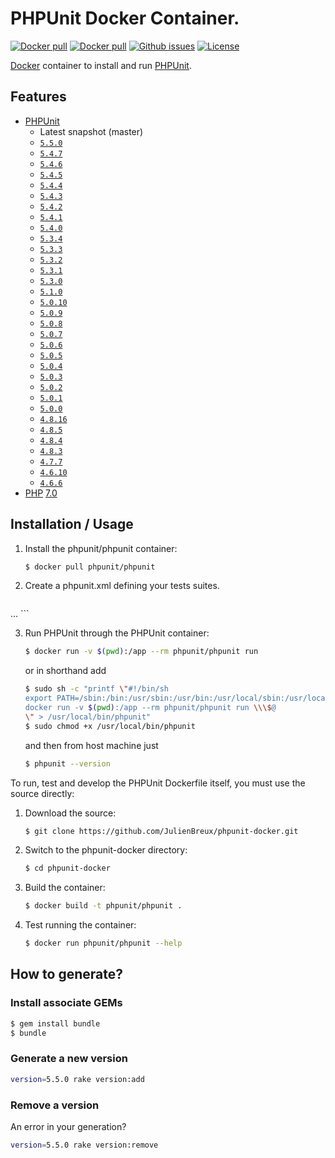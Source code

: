 # PHPUnit Docker Container.

[![Docker pull](https://img.shields.io/docker/pulls/phpunit/phpunit.svg)](https://hub.docker.com/r/phpunit/phpunit/) [![Docker pull](https://img.shields.io/docker/stars/phpunit/phpunit.svg)](https://hub.docker.com/r/phpunit/phpunit/) [![Github issues](https://img.shields.io/github/issues/JulienBreux/phpunit-docker.svg)](https://github.com/JulienBreux/phpunit-docker/issues) [![License](https://img.shields.io/github/license/JulienBreux/phpunit-docker.svg)](https://github.com/JulienBreux/phpunit-docker/blob/master/LICENSE)


[Docker](https://www.docker.com) container to install and run [PHPUnit](https://www.phpunit.de/).

## Features

* [PHPUnit](https://www.phpunit.de/)
  * Latest snapshot (master)
  * [`5.5.0`](https://github.com/sebastianbergmann/phpunit/blob/5.5/ChangeLog-5.5.md)
  * [`5.4.7`](https://github.com/sebastianbergmann/phpunit/blob/5.4/ChangeLog-5.4.md)
  * [`5.4.6`](https://github.com/sebastianbergmann/phpunit/blob/5.4/ChangeLog-5.4.md)
  * [`5.4.5`](https://github.com/sebastianbergmann/phpunit/blob/5.4/ChangeLog-5.4.md)
  * [`5.4.4`](https://github.com/sebastianbergmann/phpunit/blob/5.4/ChangeLog-5.4.md)
  * [`5.4.3`](https://github.com/sebastianbergmann/phpunit/blob/5.4/ChangeLog-5.4.md)
  * [`5.4.2`](https://github.com/sebastianbergmann/phpunit/blob/5.4/ChangeLog-5.4.md)
  * [`5.4.1`](https://github.com/sebastianbergmann/phpunit/blob/5.4/ChangeLog-5.4.md)
  * [`5.4.0`](https://github.com/sebastianbergmann/phpunit/blob/5.4/ChangeLog-5.4.md)
  * [`5.3.4`](https://github.com/sebastianbergmann/phpunit/blob/5.3/ChangeLog-5.3.md)
  * [`5.3.3`](https://github.com/sebastianbergmann/phpunit/blob/5.3/ChangeLog-5.3.md)
  * [`5.3.2`](https://github.com/sebastianbergmann/phpunit/blob/5.3/ChangeLog-5.3.md)
  * [`5.3.1`](https://github.com/sebastianbergmann/phpunit/blob/5.3/ChangeLog-5.3.md)
  * [`5.3.0`](https://github.com/sebastianbergmann/phpunit/blob/5.3/ChangeLog-5.3.md)
  * [`5.1.0`](https://github.com/sebastianbergmann/phpunit/blob/5.1/ChangeLog-5.1.md)
  * [`5.0.10`](https://github.com/sebastianbergmann/phpunit/blob/5.0/ChangeLog-5.0.md)
  * [`5.0.9`](https://github.com/sebastianbergmann/phpunit/blob/5.0/ChangeLog-5.0.md)
  * [`5.0.8`](https://github.com/sebastianbergmann/phpunit/blob/5.0/ChangeLog-5.0.md)
  * [`5.0.7`](https://github.com/sebastianbergmann/phpunit/blob/5.0/ChangeLog-5.0.md)
  * [`5.0.6`](https://github.com/sebastianbergmann/phpunit/blob/5.0/ChangeLog-5.0.md)
  * [`5.0.5`](https://github.com/sebastianbergmann/phpunit/blob/5.0/ChangeLog-5.0.md)
  * [`5.0.4`](https://github.com/sebastianbergmann/phpunit/blob/5.0/ChangeLog-5.0.md)
  * [`5.0.3`](https://github.com/sebastianbergmann/phpunit/blob/5.0/ChangeLog-5.0.md)
  * [`5.0.2`](https://github.com/sebastianbergmann/phpunit/blob/5.0/ChangeLog-5.0.md)
  * [`5.0.1`](https://github.com/sebastianbergmann/phpunit/blob/5.0/ChangeLog-5.0.md)
  * [`5.0.0`](https://github.com/sebastianbergmann/phpunit/blob/5.0/ChangeLog-5.0.md)
  * [`4.8.16`](https://github.com/sebastianbergmann/phpunit/blob/4.8/ChangeLog-4.8.md)
  * [`4.8.5`](https://github.com/sebastianbergmann/phpunit/blob/4.8/ChangeLog-4.8.md)
  * [`4.8.4`](https://github.com/sebastianbergmann/phpunit/blob/4.8/ChangeLog-4.8.md)
  * [`4.8.3`](https://github.com/sebastianbergmann/phpunit/blob/4.8/ChangeLog-4.8.md)
  * [`4.7.7`](https://github.com/sebastianbergmann/phpunit/blob/4.7/ChangeLog-4.7.md)
  * [`4.6.10`](https://github.com/sebastianbergmann/phpunit/blob/4.6/ChangeLog-4.6.md)
  * [`4.6.6`](https://github.com/sebastianbergmann/phpunit/blob/4.6/ChangeLog-4.6.md)
* [PHP](https://php.net) [7.0](https://php.net/ChangeLog-7.php)

## Installation / Usage

1. Install the phpunit/phpunit container:

    ``` sh
	$ docker pull phpunit/phpunit
	```

2. Create a phpunit.xml defining your tests suites.

    ``` xml
...
    ```

3. Run PHPUnit through the PHPUnit container:

    ``` sh
	$ docker run -v $(pwd):/app --rm phpunit/phpunit run
    ```
    or in shorthand add
    ``` sh
	$ sudo sh -c "printf \"#!/bin/sh
    export PATH=/sbin:/bin:/usr/sbin:/usr/bin:/usr/local/sbin:/usr/local/bin
    docker run -v $(pwd):/app --rm phpunit/phpunit run \\\$@
    \" > /usr/local/bin/phpunit"
	$ sudo chmod +x /usr/local/bin/phpunit
    ```
    and then from host machine just
    ``` sh
	$ phpunit --version
    ```

To run, test and develop the PHPUnit Dockerfile itself, you must use the source directly:

1. Download the source:

    ``` sh
	$ git clone https://github.com/JulienBreux/phpunit-docker.git
    ```

2. Switch to the phpunit-docker directory:

    ``` sh
	$ cd phpunit-docker
    ```

3. Build the container:

    ``` sh
	$ docker build -t phpunit/phpunit .
    ```

4. Test running the container:

    ``` sh
	$ docker run phpunit/phpunit --help
	```

## How to generate?

### Install associate GEMs

``` sh
$ gem install bundle
$ bundle
```

### Generate a new version

``` sh
version=5.5.0 rake version:add
```

### Remove a version

An error in your generation?

``` sh
version=5.5.0 rake version:remove
```
